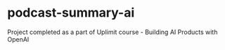 # podcast-summary-ai
Project completed as a part of Uplimit course - Building AI Products with OpenAI
